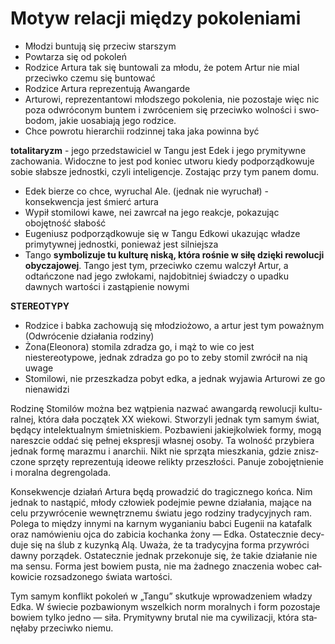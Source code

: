# Motyw relacji między pokoleniami
- Młodzi buntują się przeciw starszym
- Powtarza się od pokoleń
- Rodzice Artura tak się buntowali za młodu, że potem Artur nie mial przeciwko czemu się buntować
- Rodzice Artura reprezentują Awangarde
- Ar­tu­ro­wi, re­pre­zen­tan­to­wi młod­sze­go po­ko­le­nia, nie po­zo­sta­je więc nic poza od­wró­co­nym bun­tem i zwró­ce­niem się prze­ciw­ko wol­no­ści i swo­bo­dom, ja­kie uosa­bia­ją jego ro­dzi­ce. 
- Chce powrotu hierarchii rodzinnej taka jaka powinna być




**totalitaryzm** - jego przedstawiciel w Tangu jest Edek i jego prymitywne zachowania. Widoczne to jest pod koniec utworu kiedy podporządkowuje sobie słabsze  jednostki, czyli inteligencje. Zostając przy tym panem domu. 
- Edek bierze co chce, wyruchal Ale. (jednak nie wyruchał) - konsekwencja jest śmierć artura
- Wypił stomilowi kawe, nei zawrcał na jego reakcje, pokazując obojętność słabość
- Eugeniusz podporządkowuje się w Tangu Edkowi ukazując władze primytywnej jednostki, ponieważ jest silniejsza
- Tango **symbolizuje tu kulturę niską, która rośnie w siłę dzięki rewolucji obyczajowej**. Tango jest tym, przeciwko czemu walczył Artur, a odtańczone nad jego zwłokami, najdobitniej świadczy o upadku dawnych wartości i zastąpienie nowymi



**STEREOTYPY**
- Rodzice i babka zachowują się młodziożowo, a artur jest tym poważnym (Odwrócenie działania rodziny)
- Żona(Eleonora) stomila zdradza go, i mąż to wie co jest niestereotypowe, jednak zdradza go  po to zeby stomil zwrócił na nią uwage
- Stomilowi, nie przeszkadza pobyt edka, a jednak wyjawia Arturowi ze go nienawidzi

Ro­dzi­nę Sto­mi­lów moż­na bez wąt­pie­nia na­zwać awan­gar­dą re­wo­lu­cji kul­tu­ral­nej, któ­ra dała po­czą­tek XX wie­ko­wi. Stwo­rzy­li jed­nak tym sa­mym świat, bę­dą­cy in­te­lek­tu­al­nym śmiet­ni­skiem. Po­zba­wie­ni ja­kiej­kol­wiek for­my, mogą na­resz­cie od­dać się peł­nej eks­pre­sji wła­snej oso­by. Ta wol­ność przy­bie­ra jed­nak for­mę ma­ra­zmu i anar­chii. Nikt nie sprzą­ta miesz­ka­nia, gdzie znisz­czo­ne sprzę­ty re­pre­zen­tu­ją ide­owe re­lik­ty prze­szło­ści. Pa­nu­je zo­bo­jęt­nie­nie i mo­ral­na de­gren­go­la­da. 

Kon­se­kwen­cje dzia­łań Artura będą pro­wa­dzić do tra­gicz­ne­go koń­ca. Nim jed­nak to na­stą­pić, mło­dy czło­wiek po­dej­mie pew­ne dzia­ła­nia, ma­ją­ce na celu przy­wró­ce­nie we­wnętrz­ne­mu świa­tu jego ro­dzi­ny tra­dy­cyj­nych ram. Po­le­ga to mię­dzy in­ny­mi na kar­nym wy­ga­nia­niu bab­ci Eu­ge­nii na ka­ta­falk oraz na­mó­wie­niu ojca do za­bi­cia ko­chan­ka żony — Edka. Osta­tecz­nie de­cy­du­je się na ślub z ku­zyn­ką Alą. Uwa­ża, że ta tra­dy­cyj­na for­ma przy­wró­ci daw­ny po­rzą­dek. Osta­tecz­nie jed­nak prze­ko­nu­je się, że ta­kie dzia­ła­nie nie ma sen­su. For­ma jest bo­wiem pu­sta, nie ma żad­ne­go zna­cze­nia wo­bec cał­ko­wi­cie roz­sa­dzo­ne­go świa­ta war­to­ści. 

Tym sa­mym kon­flikt po­ko­leń w „Tan­gu” skut­ku­je wpro­wa­dze­niem wła­dzy Edka. W świe­cie po­zba­wio­nym wszel­kich norm mo­ral­nych i form po­zo­sta­je bo­wiem tyl­ko jed­no — siła. Pry­mi­tyw­ny bru­tal nie ma cy­wi­li­za­cji, któ­ra sta­nę­ła­by prze­ciw­ko nie­mu.  